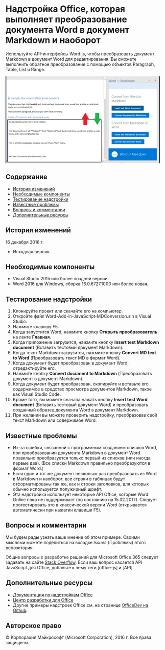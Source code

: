 # <a name="office-add-in-that-converts-directly-between-word-and-markdown-formats"></a>Надстройка Office, которая выполняет преобразование документа Word в документ Markdown и наоборот

Используйте API-интерфейсы Word.js, чтобы преобразовать документ Markdown в документ Word для редактирования. Вы сможете выполнить обратное преобразование с помощью объектов Paragraph, Table, List и Range.

![Преобразование формата Word в формат Markdown и наоборот](readme_art/ReadMeScreenshot.PNG)

## <a name="table-of-contents"></a>Содержание
* [История изменений](#change-history)
* [Необходимые компоненты](#prerequisites)
* [Тестирование надстройки](#test-the-add-in)
* [Известные проблемы](#known-issues)
* [Вопросы и комментарии](#questions-and-comments)
* [Дополнительные ресурсы](#additional-resources)

## <a name="change-history"></a>История изменений

16 декабря 2016 г.

* Исходная версия.

## <a name="prerequisites"></a>Необходимые компоненты

* Visual Studio 2015 или более поздней версии.
* Word 2016 для Windows, сборка 16.0.6727.1000 или более новая.

## <a name="test-the-add-in"></a>Тестирование надстройки

1. Клонируйте проект или скачайте его на компьютер.
2. Откройте файл Word-Add-in-JavaScript-MDConversion.sln в Visual Studio.
2. Нажмите клавишу F5.
3. Когда запустится Word, нажмите кнопку **Открыть преобразователь** на ленте **Главная**.
4. Когда приложение загрузится, нажмите кнопку **Insert test Markdown document** (Вставить тестовый документ Markdown).
5. Когда текст Markdown загрузится, нажмите кнопку **Convert MD text to Word** (Преобразовать текст MD в формат Word).
6. Когда документ будет преобразован в документ Word, отредактируйте его. 
7. Нажмите кнопку **Convert document to Markdown** (Преобразовать документ в документ Markdown). 
8. Когда документ будет преобразован, скопируйте и вставьте его содержимое в средство просмотра документов Markdown, такое как Visual Studio Code.
9. Кроме того, вы можете сначала нажать кнопку **Insert test Word document** (Вставить тестовый документ Word) и преобразовать созданный образец документа Word в документ Markdown. 
10. При желании вы можете проверить надстройку, преобразовав свой текст Markdown или содержимое Word.

## <a name="known-issues"></a>Известные проблемы

- Из-за ошибки, связанной с программным созданием списков Word, при преобразовании документа Markdown в документ Word правильно преобразуется только первый из списков (или иногда первые два). (Все списки Markdown правильно преобразуются в формат Word.)
- Если один и тот же документ несколько раз преобразовать из Word в Markdown и наоборот, все строки в таблицах будут отформатированы так же, как и строки заголовков, для которых обычно используется полужирный шрифт.
- Эта надстройка использует некоторые API Office, которые Word Online пока не поддерживает (по состоянию на 15.02.2017). Следует протестировать это в классической версии Word (открывается автоматически при нажатии клавиши F5).

## <a name="questions-and-comments"></a>Вопросы и комментарии

Мы будем рады узнать ваше мнение об этом примере. Своими мыслями можете поделиться на вкладке *Issues* (Проблемы) этого репозитория.

Общие вопросы о разработке решений для Microsoft Office 365 следует задавать на сайте [Stack Overflow](http://stackoverflow.com/questions/tagged/office-js+API). Если ваш вопрос касается API JavaScript для Office, добавьте к нему теги [office-js] и [API].

## <a name="additional-resources"></a>Дополнительные ресурсы

* [Документация по надстройкам Office](https://msdn.microsoft.com/en-us/library/office/jj220060.aspx)
* [Центр разработки для Office](http://dev.office.com/)
* Другие примеры надстроек Office см. на странице [OfficeDev на Github](https://github.com/officedev).

## <a name="copyright"></a>Авторское право
© Корпорация Майкрософт (Microsoft Corporation), 2016 г. Все права защищены.

